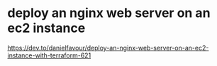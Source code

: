 # deploy an nginx web server on an ec2 instance 
https://dev.to/danielfavour/deploy-an-nginx-web-server-on-an-ec2-instance-with-terraform-621
